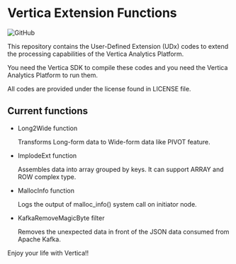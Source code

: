 # Vertica Extension Functions

![GitHub](https://img.shields.io/github/license/h-serizawa/vertica-extension-functions)

This repository contains the User-Defined Extension (UDx) codes to extend the processing capabilities of the Vertica Analytics Platform.

You need the Vertica SDK to compile these codes and you need the Vertica Analytics Platform to run them.

All codes are provided under the license found in LICENSE file.

## Current functions

- Long2Wide function

    Transforms Long-form data to Wide-form data like PIVOT feature.

- ImplodeExt function

    Assembles data into array grouped by keys. It can support ARRAY and ROW complex type.

- MallocInfo function

    Logs the output of malloc_info() system call on initiator node.

- KafkaRemoveMagicByte filter

    Removes the unexpected data in front of the JSON data consumed from Apache Kafka.

Enjoy your life with Vertica!!
